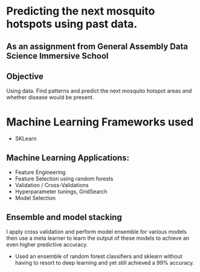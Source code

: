 # Predicting the next mosquito hotspots using past data.
## As an assignment from General Assembly Data Science Immersive School


## Objective
Using data. Find patterns and predict the next mosquito hotspot areas and whether disease would be present.

# Machine Learning Frameworks used
- SKLearn

## Machine Learning Applications:
- Feature Engineering
- Feature Selection using random forests
- Validation / Cross-Validations
- Hyperparameter tunings, GridSearch
- Model Selection

## Ensemble and model stacking
I apply cross validation and perform model ensemble for various models then use a meta learner to learn the output of these models to achieve an even higher predictive accuracy.
- Used an ensemble of random forest classifiers and sklearn without having to resort to deep learning and yet still achieved a 99% accuracy.

